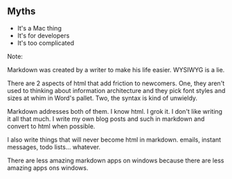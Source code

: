 ## Myths

* It's a Mac thing
* It's for developers
* It's too complicated

Note:

Markdown was created by a writer to make his life easier. WYSIWYG is a
lie.

There are 2 aspects of html that add friction to newcomers. One, they
aren't used to thinking about information architecture and they pick
font styles and sizes at whim in Word's pallet. Two, the syntax is
kind of unwieldy.

Markdown addresses both of them. I know html. I grok it. I don't like
writing it all that much. I write my own blog posts and such in markdown
and convert to html when possible.

I also write things that will never become html in markdown. emails,
instant messages, todo lists... whatever.

There are less amazing markdown apps on windows because there are less
amazing apps ons windows.

